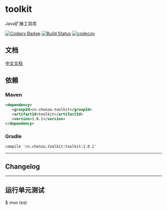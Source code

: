# toolkit

Java扩展工具库

[![Codacy Badge](https://api.codacy.com/project/badge/Grade/3a01d0ffcca4412594bd3d80c5cdf90f)](https://www.codacy.com/manual/otary/toolkit?utm_source=github.com&amp;utm_medium=referral&amp;utm_content=otary/toolkit&amp;utm_campaign=Badge_Grade)
[![Build Status](https://travis-ci.org/otary/toolkit.svg?branch=master)](https://travis-ci.org/otary/toolkit)
[![codecov](https://codecov.io/gh/otary/toolkit/branch/master/graph/badge.svg)](https://codecov.io/gh/otary/toolkit)


## 文档

[中文文档]()


## 依赖

### Maven

```` xml
<dependency>
   <groupId>cn.chenzw.toolkit</groupId>
   <artifactId>toolkit</artifactId>
   <version>1.0.1</version>
</dependency>
````

### Gradle

```
compile 'cn.chenzw.toolkit:toolkit:1.0.1'
```
---

## Changelog




---

[](commons.md ':include')

[](dozer.md ':include')

[](freemarker.md ':include')

[](codec.md ':include')

[](http.md ':include')

[](cache.md ':include')

[](logging.md ':include')

[](spring.mc ':include')

[](datasource.md ':include')

[](authentication.md ':include')




## 运行单元测试

$ mvn test


